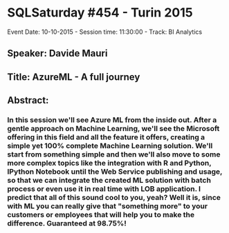 # SQLSaturday #454 - Turin 2015
Event Date: 10-10-2015 - Session time: 11:30:00 - Track: BI  Analytics
## Speaker: Davide Mauri
## Title: AzureML - A full journey
## Abstract:
### In this session we'll see Azure ML from the inside out. After a gentle approach on Machine Learning, we'll see the Microsoft offering in this field and all the feature it offers, creating a simple yet 100% complete Machine Learning solution. We'll start from something simple and then we'll also move to some more complex topics like the integration with R and Python, IPython Notebook until the Web Service publishing and usage, so that we can integrate the created ML solution with batch process or even use it in real time with LOB application. I predict that all of this sound cool to you, yeah? Well it is, since with ML you can really give that "something more" to your customers or employees that will help you to make the difference. Guaranteed at 98.75%!
